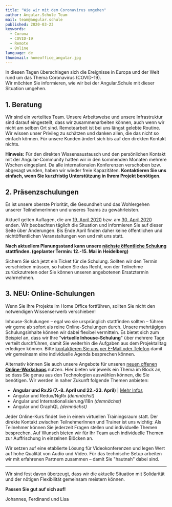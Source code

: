 ```yaml
---
title: "Wie wir mit dem Coronavirus umgehen"
author: Angular.Schule Team
mail: team@angular.schule
published: 2020-03-23
keywords:
  - Corona
  - COVID-19
  - Remote
  - Online
language: de
thumbnail: homeoffice_angular.jpg
---
```


In diesen Tagen überschlagen sich die Ereignisse in Europa und der Welt rund um das Thema Coronavirus (COVID-19).  
Wir möchten Sie informieren, wie wir bei der Angular.Schule mit dieser Situation umgehen.

## 1. Beratung

Wir sind ein verteiltes Team.
Unsere Arbeitsweise und unsere Infrastruktur sind darauf eingestellt, dass wir zusammenarbeiten können, auch wenn wir nicht am selben Ort sind.
Remotearbeit ist bei uns längst gelebte Routine.
Wir wissen unser Privileg zu schätzen und danken allen, die das nicht so einfach können.
Für unsere Kunden ändert sich bis auf den direkten Kontakt nichts.

**Hinweis:**
Für den direkten Wissensaustausch und den persönlichen Kontakt mit der Angular-Community hatten wir in den kommenden Monaten mehrere Wochen eingeplant.
Da alle internationalen Konferenzen verschoben bzw. abgesagt wurden, haben wir wieder freie Kapazitäten.
**Kontaktieren Sie uns einfach, wenn Sie kurzfristig Unterstützung in Ihrem Projekt benötigen.**


## 2. Präsenzschulungen

Es ist unsere oberste Priorität, die Gesundheit und das Wohlergehen unserer TeilnehmerInnen und unseres Teams zu gewährleisten.

Aktuell gelten Auflagen, die am
[19. April 2020](https://www.heidelberg.de/site/Heidelberg_ROOT/get/params_E575561654/1454524/200328_Land_BW_CoronaVO_Konsolidierte_Fassung.pdf)
bzw. am
[30. April 2020](https://www.heidelberg.de/site/Heidelberg_ROOT/get/params_E730656128/1453538/2020_03_19_Allgemeinverfuegung_der_Stadt_Heidelberg.pdf)
enden.
Wir beobachten täglich die Situation und informieren Sie auf dieser Seite über Änderungen.
Bis Ende April finden daher keine öffentlichen und nichtöffentlichen Veranstaltungen von und mit uns statt.

**Nach aktuellem Planungsstand kann unsere [nächste öffentliche Schulung](https://angular.schule/schulungen/heidelberg) stattfinden.
(geplanter Termin: 12.-15. Mai in Heidelberg)**

Sichern Sie sich jetzt ein Ticket für die Schulung.
Sollten wir den Termin verschieben müssen, so haben Sie das Recht, von der Teilnehme zurückzutreten
oder Sie können unseren angebotenen Ersatztermin wahrnehmen.


## 3. NEU: Online-Schulungen

Wenn Sie Ihre Projekte im Home Office fortführen, sollten Sie nicht den notwendigen Wissenserwerb verschieben!

Inhouse-Schulungen – egal wo sie ursprünglich stattfinden sollten – führen wir gerne ab sofort als reine Online-Schulungen durch.
Unsere mehrtägigen Schulungsinhalte können wir dabei flexibel vermitteln.
Es bietet sich zum Beispiel an, dass wir Ihre "**virtuelle Inhouse-Schulung**" über mehrere Tage verteilt durchführen, damit Sie weiterhin die Aufgaben aus dem Projektalltag erledigen können. Bitte [kontaktieren Sie uns per E-Mail oder Telefon](https://angular.schule/angebot) damit wir gemeinsam eine individuelle Agenda besprechen können.

Alternativ können Sie auch unsere Angebote für unseren [neuen offenen **Online-Workshops**](https://angular.schule/schulungen/online) nutzen.
Hier bieten wir jeweils ein Thema im Block an, so dass Sie genau aus den Technologien auswählen können, die Sie benötigen.
Wir werden in naher Zukunft folgende Themen anbieten:
- **Angular und RxJS (7.-8. April und 22.-23. April)** | [Mehr Infos](https://angular.schule/schulungen/online)
- Angular und Redux/NgRx _(demnächst)_
- Angular und Internationalisierung/i18n _(demnächst)_
- Angular und GraphQL _(demnächst)_

Jeder Online-Kurs findet live in einem virtuellen Trainingsraum statt. Der direkte Kontakt zwischen TeilnehmerInnen und Trainer ist uns wichtig:
Als Teilnehmer können Sie jederzeit Fragen stellen und individuelle Themen besprechen.
Auf Wunsch bieten wir für Ihr Team auch individuelle Themen zur Auffrischung in einzelnen Blöcken an.

Wir setzen auf eine etablierte Lösung für Videokonferenzen und legen Wert auf hohe Qualität von Audio und Video. Für das technische Setup arbeiten wir mit erfahrenen Partnern zusammen – damit Sie "hautnah" dabei sind.


---


Wir sind fest davon überzeugt, dass wir die aktuelle Situation mit Solidarität und der nötigen Flexibilität gemeinsam meistern können.

**Passen Sie gut auf sich auf!**

Johannes, Ferdinand und Lisa